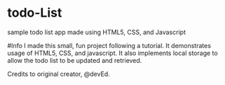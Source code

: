 # todo-List
sample todo list app made using HTML5, CSS, and Javascript

#Info
I made this small, fun project following a tutorial.
It demonstrates usage of HTML5, CSS, and javascript. It also implements local storage to allow the todo list to be updated
and retrieved.


Credits to original creator, @devEd.
